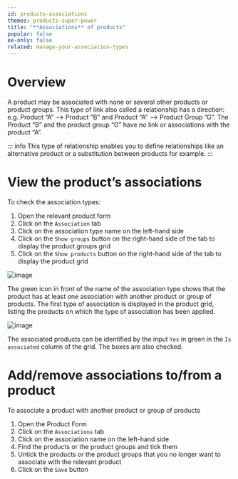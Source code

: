 ```yaml
---
id: products-associations
themes: products-super-power
title: "**Associations** of products"
popular: false
ee-only: false
related: manage-your-association-types
---
```


# Overview

A product may be associated with none or several other products or product groups. This type of link also called a relationship has a direction: e.g. Product “A” --> Product “B” and Product “A” --> Product Group ”G”. The Product “B” and the product group “G” have no link or associations with the product “A”.

::: info
This type of relationship enables you to define relationships like an alternative product or a substitution between products for example.
:::

# View the product’s associations

To check the association types:
1.  Open the relevant product form
1.  Click on the `Association` tab
1.  Click on the association type name on the left-hand side
1.  Click on the `Show groups` button on the right-hand side of the tab to display the product groups grid
1.  Click on the `Show products` button on the right-hand side of the tab to display the product grid

![image](../img/dummy.png)

The green icon in front of the name of the association type shows that the product has at least one association with another product or group of products. The first type of association is displayed in the product grid, listing the products on which the type of association has been applied.

![image](../img/dummy.png)

The associated products can be identified by the input `Yes` in green in the `Is associated` column of the grid. The boxes are also checked.

# Add/remove associations to/from a product

To associate a product with another product or group of products
1.  Open the Product Form
1.  Click on the `Associations` tab
1.  Click on the association name on the left-hand side
1.  Find the products or the product groups and tick them
1.  Untick the products or the product groups that you no longer want to associate with the relevant product
1.  Click on the `Save` button

